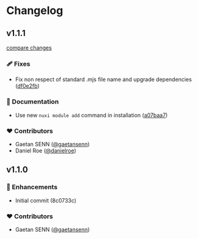 # Changelog


## v1.1.1

[compare changes](https://github.com/gaetansenn/vue3-carousel-nuxt/compare/v1.1.0...v1.1.1)

### 🩹 Fixes

- Fix non respect of standard .mjs file name and upgrade dependencies ([df0e2fb](https://github.com/gaetansenn/vue3-carousel-nuxt/commit/df0e2fb))

### 📖 Documentation

- Use new `nuxi module add` command in installation ([a07baa7](https://github.com/gaetansenn/vue3-carousel-nuxt/commit/a07baa7))

### ❤️ Contributors

- Gaetan SENN ([@gaetansenn](http://github.com/gaetansenn))
- Daniel Roe ([@danielroe](http://github.com/danielroe))

## v1.1.0


### 🚀 Enhancements

- Initial commit (8c0733c)

### ❤️  Contributors

- Gaetan SENN ([@gaetansenn](http://github.com/gaetansenn))

